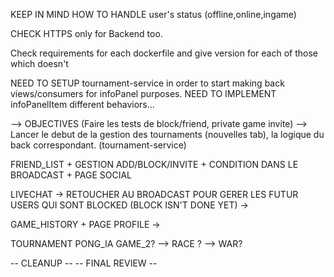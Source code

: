 KEEP IN MIND HOW TO HANDLE user's status (offline,online,ingame)

CHECK HTTPS only for Backend too.

Check requirements for each dockerfile and give version for each of those which doesn't 

NEED TO SETUP tournament-service in order to start making back views/consumers for infoPanel purposes.
NEED TO IMPLEMENT infoPanelItem different behaviors... 

--> OBJECTIVES (Faire les tests de block/friend, private game invite)
--> Lancer le debut de la gestion des tournaments (nouvelles tab), la logique du back correspondant. (tournament-service)


FRIEND_LIST + GESTION ADD/BLOCK/INVITE + CONDITION DANS LE BROADCAST + PAGE SOCIAL

LIVECHAT
    -> RETOUCHER AU BROADCAST POUR GERER LES FUTUR USERS QUI SONT BLOCKED (BLOCK ISN'T DONE YET)
    ->

GAME_HISTORY + PAGE PROFILE
    ->

TOURNAMENT
PONG_IA
GAME_2? --> RACE ?  --> WAR?

-- CLEANUP --
-- FINAL REVIEW --